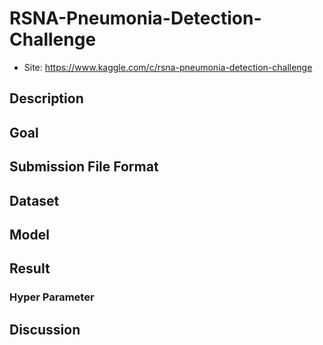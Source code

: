 RSNA-Pneumonia-Detection-Challenge
==================================

-	Site: https://www.kaggle.com/c/rsna-pneumonia-detection-challenge

Description
-----------

Goal
----

Submission File Format
----------------------

Dataset
-------

Model
-----

Result
------

### Hyper Parameter

Discussion
----------
